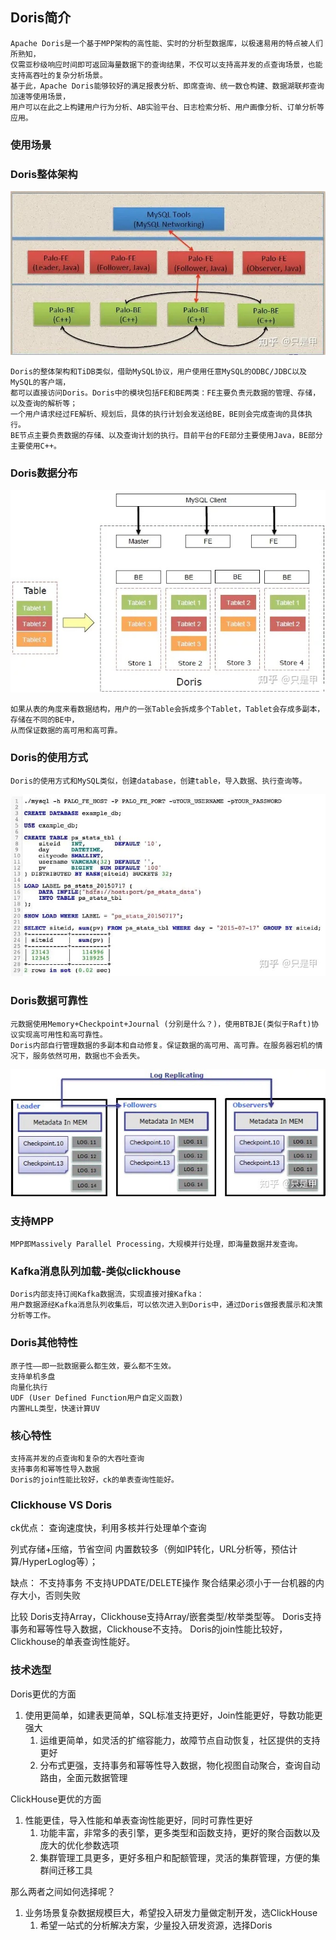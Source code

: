 ## Doris简介
    Apache Doris是一个基于MPP架构的高性能、实时的分析型数据库，以极速易用的特点被人们所熟知，
    仅需亚秒级响应时间即可返回海量数据下的查询结果，不仅可以支持高并发的点查询场景，也能支持高吞吐的复杂分析场景。
    基于此，Apache Doris能够较好的满足报表分析、即席查询、统一数仓构建、数据湖联邦查询加速等使用场景，
    用户可以在此之上构建用户行为分析、AB实验平台、日志检索分析、用户画像分析、订单分析等应用。

### 使用场景

### Doris整体架构
![Alt text](../doc/Doris整体架构.jpg)

    Doris的整体架构和TiDB类似，借助MySQL协议，用户使用任意MySQL的ODBC/JDBC以及MySQL的客户端，
    都可以直接访问Doris。Doris中的模块包括FE和BE两类：FE主要负责元数据的管理、存储，以及查询的解析等；
    一个用户请求经过FE解析、规划后，具体的执行计划会发送给BE，BE则会完成查询的具体执行。
    BE节点主要负责数据的存储、以及查询计划的执行。目前平台的FE部分主要使用Java，BE部分主要使用C++。

### Doris数据分布
![Alt text](../doc/Doris数据分布.jpg)

    如果从表的角度来看数据结构，用户的一张Table会拆成多个Tablet，Tablet会存成多副本，存储在不同的BE中，
    从而保证数据的高可用和高可靠。

### Doris的使用方式
    Doris的使用方式和MySQL类似，创建database，创建table，导入数据、执行查询等。
![Alt text](../doc/Doris的使用方式.jpg)

### Doris数据可靠性
    元数据使用Memory+Checkpoint+Journal (分别是什么？)，使用BTBJE(类似于Raft)协议实现高可用性和高可靠性。
    Doris内部自行管理数据的多副本和自动修复。保证数据的高可用、高可靠。在服务器宕机的情况下，服务依然可用，数据也不会丢失。
![Alt text](../doc/Doris数据可靠性.jpg)

### 支持MPP
    MPP即Massively Parallel Processing，大规模并行处理，即海量数据并发查询。

### Kafka消息队列加载-类似clickhouse
    Doris内部支持订阅Kafka数据流，实现直接对接Kafka：
    用户数据源经Kafka消息队列收集后，可以依次进入到Doris中，通过Doris做报表展示和决策分析等工作。

### Doris其他特性
    原子性——即一批数据要么都生效，要么都不生效。
    支持单机多盘
    向量化执行
    UDF (User Defined Function用户自定义函数)
    内置HLL类型，快速计算UV

### 核心特性
    支持高并发的点查询和复杂的大吞吐查询
    支持事务和幂等性导入数据
    Doris的join性能比较好，ck的单表查询性能好。

### Clickhouse VS Doris
ck优点：
查询速度快，利用多核并行处理单个查询

列式存储+压缩，节省空间
内置数较多（例如IP转化，URL分析等，预估计算/HyperLoglog等）；

缺点：
不支持事务
不支持UPDATE/DELETE操作
聚合结果必须小于一台机器的内存大小，否则失败

比较
Doris支持Array，Clickhouse支持Array/嵌套类型/枚举类型等。
Doris支持事务和幂等性导入数据，Clickhouse不支持。
Doris的join性能比较好，Clickhouse的单表查询性能好。

### 技术选型
Doris更优的方面
1. 使用更简单，如建表更简单，SQL标准支持更好，Join性能更好，导数功能更强大
   1. 运维更简单，如灵活的扩缩容能力，故障节点自动恢复，社区提供的支持更好
   2. 分布式更强，支持事务和幂等性导入数据，物化视图自动聚合，查询自动路由，全面元数据管理

ClickHouse更优的方面
1. 性能更佳，导入性能和单表查询性能更好，同时可靠性更好
   1. 功能丰富，非常多的表引擎，更多类型和函数支持，更好的聚合函数以及庞大的优化参数选项
   2. 集群管理工具更多，更好多租户和配额管理，灵活的集群管理，方便的集群间迁移工具

那么两者之间如何选择呢？
1. 业务场景复杂数据规模巨大，希望投入研发力量做定制开发，选ClickHouse
   1. 希望一站式的分析解决方案，少量投入研发资源，选择Doris

